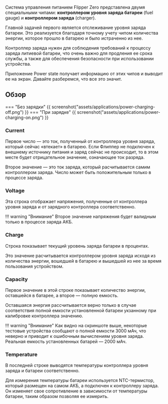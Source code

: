Система управления питанием Flipper Zero представлена двумя специальными чипами: **контроллером уровня заряда батареи** (fuel gauge) и **контроллером заряда** (charger).

Главной задачей первого является отслеживание уровня заряда батареи. Это реализуется благодаря точному учету чипом количества энергии, которое прошло в батарею и было истраченно из нее.

Контроллер заряда нужен для соблюдения требований к процессу заряда литиевой батареи, что очень важно для продления ее срока службы, а также для обеспечения безопасности при использовании устройства.

Приложение Power state получает информацию от этих чипов и выводит ее на экран. Давайте разберемся, что все это значит.

## Обзор

=== "Без зарядки"
    {{ screenshot("assets/applications/power-charging-off.png") }}
=== "При зарядке"
    {{ screenshot("assets/applications/power-charging-on.png") }}

### Current

Первое число — это ток, полученный от контроллера уровня заряда, который сейчас «втекает» в батарею. Если Флиппер не подключен к внешнему источнику питания и заряд сейчас не происходит, то в этом месте будет отрицательное значение, означающее ток разряда.

Второе значение — это ток заряда, который расчитывается самим контроллером заряда. Число может быть положительным только в процессе заряда.

### Voltage

Эта строка отображает напряжения, полученные от контроллера уровня заряда и от зарядного контроллера соответственно.

!!! warning "Внимание"
    Второе значение напряжения будет валидным только в процессе заряда АКБ.

### Charge

Строка показывает текущий уровень заряда батареи в процентах.

Это значение расчитывается контроллером уровня заряда исходя из количества энергии, вошедшей в батарею и вышедшей из нее за время пользования устройством.

### Capacity

Первое значение в этой строке показывает количество энергии, оставшейся в батарее, а второе — полную емкость.

Оставшаяся энергия рассчитывается верно только в случае соответствия полной емкости установленной батареи укзанному при калибровке контроллера значению.

!!! warning "Внимание"
    Как видно на скриншоте выше, некоторые тестовые устройства сообщают о полной емкости 3000 мАч, что неверно и приводит к ошибочным вычислениям уровня заряда. Реальная емкость установленных батарей — 2000 мАч.

### Temperature

В последней строке выводятся температуры контроллера уровня заряда и батареи соответственно.

Для измерения температуры батареи используется NTC-термистор, который размещен на самом АКБ, а подключен к контроллеру заряда. Он изменяет свое сопротивление в зависимости от температуры батареи, таким образом позволяя ее измерить.